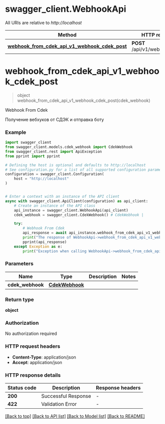 # swagger_client.WebhookApi

All URIs are relative to *http://localhost*

Method | HTTP request | Description
------------- | ------------- | -------------
[**webhook_from_cdek_api_v1_webhook_cdek_post**](WebhookApi.md#webhook_from_cdek_api_v1_webhook_cdek_post) | **POST** /api/v1/webhook/cdek | Webhook From Cdek


# **webhook_from_cdek_api_v1_webhook_cdek_post**
> object webhook_from_cdek_api_v1_webhook_cdek_post(cdek_webhook)

Webhook From Cdek

Получение вебхуков от СДЭК и отправка боту

### Example


```python
import swagger_client
from swagger_client.models.cdek_webhook import CdekWebhook
from swagger_client.rest import ApiException
from pprint import pprint

# Defining the host is optional and defaults to http://localhost
# See configuration.py for a list of all supported configuration parameters.
configuration = swagger_client.Configuration(
    host = "http://localhost"
)


# Enter a context with an instance of the API client
async with swagger_client.ApiClient(configuration) as api_client:
    # Create an instance of the API class
    api_instance = swagger_client.WebhookApi(api_client)
    cdek_webhook = swagger_client.CdekWebhook() # CdekWebhook | 

    try:
        # Webhook From Cdek
        api_response = await api_instance.webhook_from_cdek_api_v1_webhook_cdek_post(cdek_webhook)
        print("The response of WebhookApi->webhook_from_cdek_api_v1_webhook_cdek_post:\n")
        pprint(api_response)
    except Exception as e:
        print("Exception when calling WebhookApi->webhook_from_cdek_api_v1_webhook_cdek_post: %s\n" % e)
```



### Parameters


Name | Type | Description  | Notes
------------- | ------------- | ------------- | -------------
 **cdek_webhook** | [**CdekWebhook**](CdekWebhook.md)|  | 

### Return type

**object**

### Authorization

No authorization required

### HTTP request headers

 - **Content-Type**: application/json
 - **Accept**: application/json

### HTTP response details

| Status code | Description | Response headers |
|-------------|-------------|------------------|
**200** | Successful Response |  -  |
**422** | Validation Error |  -  |

[[Back to top]](#) [[Back to API list]](../README.md#documentation-for-api-endpoints) [[Back to Model list]](../README.md#documentation-for-models) [[Back to README]](../README.md)

